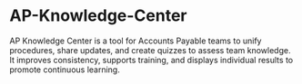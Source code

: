 # AP-Knowledge-Center
AP Knowledge Center is a tool for Accounts Payable teams to unify procedures, share updates, and create quizzes to assess team knowledge. It improves consistency, supports training, and displays individual results to promote continuous learning.
